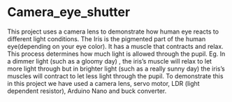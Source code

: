 # Camera_eye_shutter
This project uses a camera lens to demonstrate how human eye reacts to different light conditions. The Iris is the pigmented part of the human eye(depending on your eye color). It has a muscle that contracts and relax. This process determines how much light is allowed through the pupil. Eg. In a dimmer light (such as a gloomy day) , the iris’s muscle will relax to let more light through but  in brighter light (such as a really sunny day)  the iris’s muscles will contract to let less light through the pupil. To demonstrate this in this project we have used a camera lens, servo motor, LDR (light dependent resistor), Arduino Nano and buck converter.
